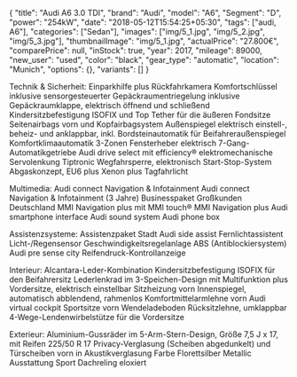 {
    "title": "Audi A6 3.0 TDI",
	"brand": "Audi",
	"model": "A6",
	"Segment": "D",
	"power": "254kW",
    "date": "2018-05-12T15:54:25+05:30",
    "tags": ["audi, A6"],
    "categories": ["Sedan"],
    "images": ["img/5_1.jpg", "img/5_2.jpg", "img/5_3.jpg"],
    "thumbnailImage": "img/5_1.jpg",
    "actualPrice": "27.800€",
    "comparePrice": null,
    "inStock": true,
	"year": 2017,
	"mileage": 89000,
	"new_user": "used",
	"color": "black",
	"gear_type": "automatic",
	"location": "Munich",
    "options": {},
    "variants": []
}

Technik & Sicherheit:
Einparkhilfe plus
Rückfahrkamera
Komfortschlüssel inklusive sensorgesteuerter Gepäckraumentriegelung inklusive Gepäckraumklappe, elektrisch öffnend und schließend
Kindersitzbefestigung ISOFIX und Top Tether für die äußeren Fondsitze
Seitenairbags vorn und Kopfairbagsystem
Außenspiegel elektrisch einstell-, beheiz- und anklappbar, inkl. Bordsteinautomatik für Beifahreraußenspiegel
Komfortklimaautomatik 3-Zonen
Fensterheber elektrisch
7-Gang-Automatikgetriebe
Audi drive select mit efficiency®
elektromechanische Servolenkung
Tiptronic
Wegfahrsperre, elektronisch
Start-Stop-System
Abgaskonzept, EU6 plus
Xenon plus
Tagfahrlicht

Multimedia:
Audi connect Navigation & Infotainment
Audi connect Navigation & Infotainment (3 Jahre)
Businesspaket Großkunden Deutschland
MMI Navigation plus mit MMI touch®
MMI Navigation plus
Audi smartphone interface
Audi sound system
Audi phone box

Assistenzsysteme:
Assistenzpaket Stadt
Audi side assist
Fernlichtassistent
Licht-/Regensensor
Geschwindigkeitsregelanlage
ABS (Antiblockiersystem)
Audi pre sense city
Reifendruck-Kontrollanzeige

Interieur:
Alcantara-Leder-Kombination
Kindersitzbefestigung ISOFIX für den Beifahrersitz
Lederlenkrad im 3-Speichen-Design mit Multifunktion plus
Vordersitze, elektrisch einstellbar
Sitzheizung vorn
Innenspiegel, automatisch abblendend, rahmenlos
Komfortmittelarmlehne vorn
Audi virtual cockpit
Sportsitze vorn
Wendeladeboden
Rücksitzlehne, umklappbar
4-Wege-Lendenwirbelstütze für die Vordersitze

Exterieur:
Aluminium-Gussräder im 5-Arm-Stern-Design, Größe 7,5 J x 17, mit Reifen 225/50 R 17
Privacy-Verglasung (Scheiben abgedunkelt) und Türscheiben vorn in Akustikverglasung
Farbe Florettsilber Metallic
Ausstattung Sport
Dachreling eloxiert